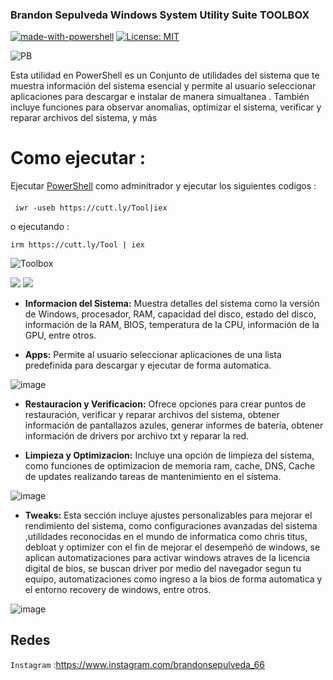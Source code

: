 ### Brandon Sepulveda Windows System Utility Suite  TOOLBOX

[![made-with-powershell](https://img.shields.io/badge/PowerShell-1f425f?logo=Powershell)](https://microsoft.com/PowerShell)
[![License: MIT](https://img.shields.io/badge/License-MIT-yellow.svg)](https://opensource.org/licenses/MIT)

![PB](https://github.com/PapiBrandon66/Toolbox/assets/88468929/302dc102-11ff-40fe-9ec4-ab0cc6e6bb28)

Esta utilidad en PowerShell es un Conjunto de utilidades del sistema que te muestra información del sistema esencial y permite al usuario seleccionar aplicaciones para descargar e instalar de manera simualtanea . También incluye funciones para observar anomalias,  optimizar el sistema, verificar y reparar archivos del sistema, y más

## 

# Como ejecutar :
Ejecutar [PowerShell](https://docs.microsoft.com/en-us/powershell/scripting/overview?view=powershell-5.1) como adminitrador  y ejecutar los siguientes codigos
 :
#### 
     iwr -useb https://cutt.ly/Tool|iex 
o ejecutando :

    irm https://cutt.ly/Tool | iex

![Toolbox](https://github.com/PapiBrandon66/Toolbox/assets/88468929/3b96e147-d6c2-4fe1-b12b-492b73ec6821)


![](https://img.shields.io/github/stars/pandao/editor.md.svg) ![](https://img.shields.io/github/forks/pandao/editor.md.svg) 

- **Informacion del Sistema:** 
Muestra detalles del sistema como la versión de Windows, procesador, RAM, capacidad del disco, estado del disco, información de la RAM, BIOS, temperatura de la CPU, información de la GPU, entre otros.

- **Apps:** 
Permite al usuario seleccionar aplicaciones de una lista predefinida para descargar y ejecutar de forma automatica.

![image](https://github.com/PapiBrandon66/Toolbox/assets/88468929/7cf78ed0-f546-45cf-96cc-e3f37d16750f)

- **Restauracion y Verificacion:** 
Ofrece opciones para crear puntos de restauración, verificar y reparar archivos del sistema, obtener información de pantallazos azules, generar informes de batería, obtener información de drivers por archivo txt y reparar la red.

- **Limpieza y Optimizacion:**
Incluye una opción de limpieza del sistema, como funciones de optimizacion de memoria ram, cache, DNS, Cache de updates realizando tareas de mantenimiento en el sistema.

![image](https://github.com/PapiBrandon66/Toolbox/assets/88468929/722bd12b-6ec0-4c04-abf3-fec00cd611f7)

- **Tweaks:**
Esta sección  incluye  ajustes personalizables para mejorar el rendimiento del sistema, como configuraciones avanzadas del sistema ,utilidades reconocidas en el mundo de informatica como chris titus, debloat y optimizer con el fin de mejorar el desempeñó de windows, se aplican automatizaciones para activar windows atraves de la licencia digital de bios, se buscan driver por medio del navegador segun tu equipo, automatizaciones como ingreso a la bios de forma automatica y el entorno recovery de windows, entre otros.

![image](https://github.com/PapiBrandon66/Toolbox/assets/88468929/5a0c8375-86b6-4889-a4ac-4c273c9cd8b7)

## Redes
`Instagram` :https://www.instagram.com/brandonsepulveda_66




